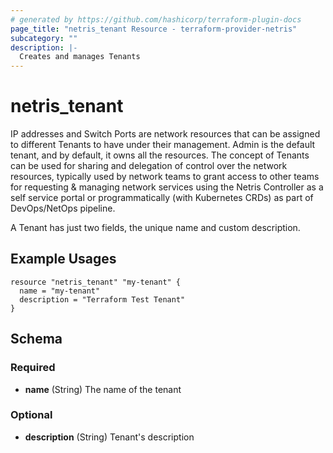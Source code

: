 ```yaml
---
# generated by https://github.com/hashicorp/terraform-plugin-docs
page_title: "netris_tenant Resource - terraform-provider-netris"
subcategory: ""
description: |-
  Creates and manages Tenants
---
```


# netris_tenant

IP addresses and Switch Ports are network resources that can be assigned to different Tenants to have under their management. Admin is the default tenant, and by default, it owns all the resources. The concept of Tenants can be used for sharing and delegation of control over the network resources, typically used by network teams to grant access to other teams for requesting & managing network services using the Netris Controller as a self service portal or programmatically (with Kubernetes CRDs) as part of DevOps/NetOps pipeline.

A Tenant has just two fields, the unique name and custom description.

## Example Usages

```hcl
resource "netris_tenant" "my-tenant" {
  name = "my-tenant"
  description = "Terraform Test Tenant"
}
```


<!-- schema generated by tfplugindocs -->
## Schema

### Required

- **name** (String) The name of the tenant

### Optional

- **description** (String) Tenant's description
